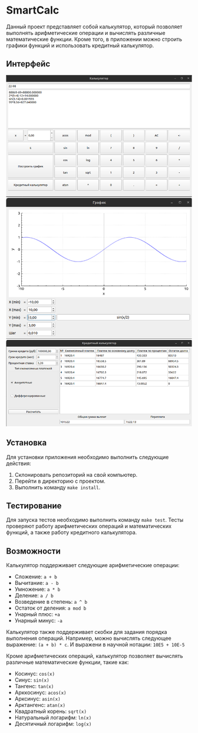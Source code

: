 # SmartCalc

Данный проект представляет собой калькулятор, который позволяет выполнять арифметические операции и вычислять различные математические функции. Кроме того, в приложении можно строить графики функций и использовать кредитный калькулятор.

## Интерфейс

![smartcalc](docs/images/smartcalc_ui.png)
![graph](docs/images/graph_ui.png)
![credit](docs/images/creditcalc_ui.png)

## Установка

Для установки приложения необходимо выполнить следующие действия:

1. Склонировать репозиторий на свой компьютер.
2. Перейти в директорию с проектом.
3. Выполнить команду `make install`.

## Тестирование

Для запуска тестов необходимо выполнить команду `make test`. Тесты проверяют работу арифметических операций и математических функций, а также работу кредитного калькулятора. 

## Возможности

Калькулятор поддерживает следующие арифметические операции:

- Сложение: `a + b`
- Вычитание: `a - b`
- Умножение: `a * b`
- Деление: `a / b`
- Возведение в степень: `a ^ b`
- Остаток от деления: `a mod b`
- Унарный плюс: `+a`
- Унарный минус: `-a`

Калькулятор также поддерживает скобки для задания порядка выполнения операций. Например, можно вычислять следующее выражение: `(a + b) * c`. И выражени в научной нотации: `10E5 + 10E-5`

Кроме арифметических операций, калькулятор позволяет вычислять различные математические функции, такие как:

- Косинус: `cos(x)`
- Синус: `sin(x)`
- Тангенс: `tan(x)`
- Арккосинус: `acos(x)`
- Арксинус: `asin(x)`
- Арктангенс: `atan(x)`
- Квадратный корень: `sqrt(x)`
- Натуральный логарифм: `ln(x)`
- Десятичный логарифм: `log(x)`
